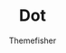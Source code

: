 ---
title: "Dot"
github: https://github.com/themefisher/dot-hugo-documentation-theme
demo: https://themes.gohugo.io/theme/dot-hugo-documentation-theme/
author: Themefisher
ssg:
  - Hugo
---